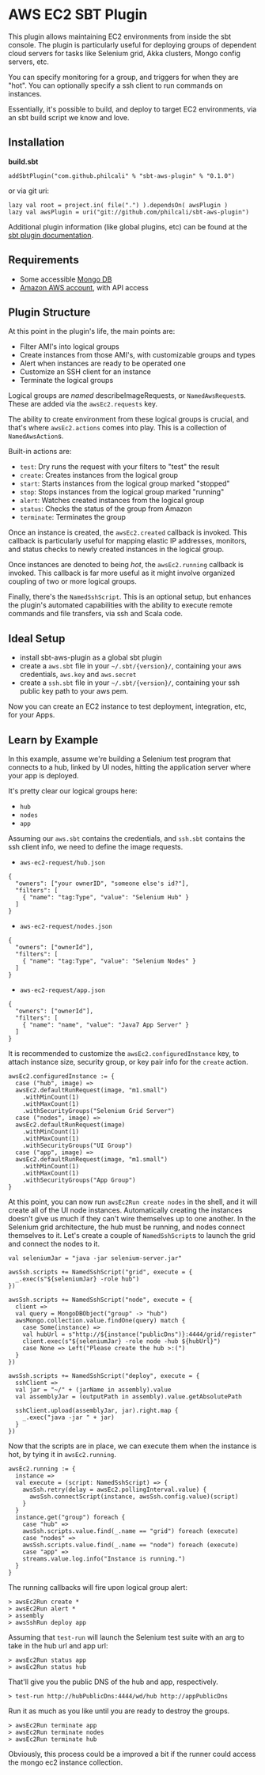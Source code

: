 # AWS EC2 SBT Plugin

This plugin allows maintaining EC2 environments from inside the sbt console.
The plugin is particularly useful for deploying groups of dependent
cloud servers for tasks like Selenium grid, Akka clusters, Mongo config
servers, etc.

You can specify monitoring for a group, and triggers for when they are "hot".
You can optionally specify a ssh client to run commands on instances.

Essentially, it's possible to build, and deploy to target EC2 environments, via
an sbt build script we know and love.

## Installation

__build.sbt__

```
addSbtPlugin("com.github.philcali" % "sbt-aws-plugin" % "0.1.0")
```

or via git uri:

```
lazy val root = project.in( file(".") ).dependsOn( awsPlugin )
lazy val awsPlugin = uri("git://github.com/philcali/sbt-aws-plugin")
```

Additional plugin information (like global plugins, etc) can be found
at the [sbt plugin documentation][1].

## Requirements

- Some accessible [Mongo DB][2]
- [Amazon AWS account][3], with API access

## Plugin Structure

At this point in the plugin's life, the main points are:

- Filter AMI's into logical groups
- Create instances from those AMI's, with customizable groups and types
- Alert when instances are ready to be operated one
- Customize an SSH client for an instance
- Terminate the logical groups

Logical groups are _named_ describeImageRequests, or
`NamedAwsRequest`s. These are added via the `awsEc2.requests` key.

The ability to create environment from these logical groups is
crucial, and that's where `awsEc2.actions` comes into play. This is a
collection of `NamedAwsAction`s.

Built-in actions are:

- `test`: Dry runs the request with your filters to "test" the result
- `create`: Creates instances from the logical group
- `start`: Starts instances from the logical group marked "stopped"
- `stop`: Stops instances from the logical group marked "running"
- `alert`: Watches created instances from the logical group
- `status`: Checks the status of the group from Amazon
- `terminate`: Terminates the group

Once an instance is created, the `awsEc2.created` callback is invoked.
This callback is particularly useful for mapping elastic IP
addresses, monitors, and status checks to newly created instances
in the logical group.

Once instances are denoted to being _hot_, the `awsEc2.running`
callback is invoked. This callback is far more useful as it might
involve organized coupling of two or more logical groups.

Finally, there's the `NamedSshScript`. This is an optional setup, but
enhances the plugin's automated capabilities with the ability to
execute remote commands and file transfers, via ssh and Scala code.

## Ideal Setup

- install sbt-aws-plugin as a global sbt plugin
- create a `aws.sbt` file in your `~/.sbt/{version}/`, containing your aws credentials, `aws.key` and `aws.secret`
- create a `ssh.sbt` file in your `~/.sbt/{version}/`, containing your ssh public key path to your aws pem.

Now you can create an EC2 instance to test deployment, integration, etc, for your Apps.

## Learn by Example

In this example, assume we're building a Selenium test program that
connects to a hub, linked by UI nodes, hitting the application server
where your app is deployed.

It's pretty clear our logical groups here:

- `hub`
- `nodes`
- `app`

Assuming our `aws.sbt` contains the credentials, and `ssh.sbt`
contains the ssh client info, we need to define the image requests.

- `aws-ec2-request/hub.json`

```
{
  "owners": ["your ownerID", "someone else's id?"],
  "filters": [
    { "name": "tag:Type", "value": "Selenium Hub" }
  ]
}
```

- `aws-ec2-request/nodes.json`

```
{
  "owners": ["ownerId"],
  "filters": [
    { "name": "tag:Type", "value": "Selenium Nodes" }
  ]
}
```

- `aws-ec2-request/app.json`

```
{
  "owners": ["ownerId"],
  "filters": [
    { "name": "name", "value": "Java7 App Server" }
  ]
}
```

It is recommended to customize the `awsEc2.configuredInstance` key, to
attach instance size, security group, or key pair info for the `create` action.

```
awsEc2.configuredInstance := {
  case ("hub", image) =>
  awsEc2.defaultRunRequest(image, "m1.small")
    .withMinCount(1)
    .withMaxCount(1)
    .withSecurityGroups("Selenium Grid Server")
  case ("nodes", image) =>
  awsEc2.defaultRunRequest(image)
    .withMinCount(1)
    .withMaxCount(1)
    .withSecurityGroups("UI Group")
  case ("app", image) =>
  awsEc2.defaultRunRequest(image, "m1.small")
    .withMinCount(1)
    .withMaxCount(1)
    .withSecurityGroups("App Group")
}
```

At this point, you can now run `awsEc2Run create nodes` in the shell,
and it will create all of the UI node instances. Automatically
creating the instances doesn't give us much if they can't wire
themselves up to one another. In the Selenium grid architecture,
the hub must be running, and nodes connect themselves to it. Let's
create a couple of `NamedSshScript`s to launch the grid and connect
the nodes to it.

```
val seleniumJar = "java -jar selenium-server.jar"

awsSsh.scripts += NamedSshScript("grid", execute = {
  _.exec(s"${seleniumJar} -role hub")
})

awsSsh.scripts += NamedSshScript("node", execute = {
  client =>
  val query = MongoDBObject("group" -> "hub")
  awsMongo.collection.value.findOne(query) match {
    case Some(instance) =>
    val hubUrl = s"http://${instance("publicDns")}:4444/grid/register"
    client.exec(s"${seleniumJar} -role node -hub ${hubUrl}")
    case None => Left("Please create the hub >:(")
  }
})

awsSsh.scripts += NamedSshScript("deploy", execute = {
  sshClient =>
  val jar = "~/" + (jarName in assembly).value
  val assemblyJar = (outputPath in assembly).value.getAbsolutePath

  sshClient.upload(assemblyJar, jar).right.map {
    _.exec("java -jar " + jar)
  }
})
```

Now that the scripts are in place, we can execute them when the
instance is hot, by tying it in `awsEc2.running`.

```
awsEc2.running := {
  instance =>
  val execute = (script: NamedSshScript) => {
    awsSsh.retry(delay = awsEc2.pollingInterval.value) {
      awsSsh.connectScript(instance, awsSsh.config.value)(script)
    }
  }
  instance.get("group") foreach {
    case "hub" =>
    awsSsh.scripts.value.find(_.name == "grid") foreach (execute)
    case "nodes" =>
    awsSsh.scripts.value.find(_.name == "node") foreach (execute)
    case "app" =>
    streams.value.log.info("Instance is running.")
  }
}
```

The running callbacks will fire upon logical group alert:

```
> awsEc2Run create *
> awsEc2Run alert *
> assembly
> awsSshRun deploy app
```

Assuming that `test-run` will launch the Selenium test suite with an
arg to take in the hub url and app url:

```
> awsEc2Run status app
> awsEc2Run status hub
```

That'll give you the public DNS of the hub and app, respectively.

```
> test-run http://hubPublicDns:4444/wd/hub http://appPublicDns
```

Run it as much as you like until you are ready to destroy the groups.

```
> awsEc2Run terminate app
> awsEc2Run terminate nodes
> awsEc2Run terminate hub
```

Obviously, this process could be a improved a bit if the runner could
access the mongo ec2 instance collection.

[1]: http://www.scala-sbt.org/release/docs/Extending/Plugins
[2]: http://www.mongodb.com/
[3]: http://aws.amazon.com/
